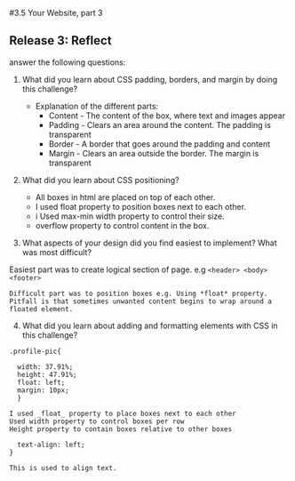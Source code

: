 #3.5 Your Website, part 3 

## Release 3: Reflect

answer the following questions:

1. What did you learn about CSS padding, borders, and margin by doing this challenge?

    *   Explanation of the different parts:
        -   Content - The content of the box, where text and images appear
        -   Padding - Clears an area around the content. The padding is transparent
        -   Border - A border that goes around the padding and content
        -   Margin - Clears an area outside the border. The margin is transparent

2. What did you learn about CSS positioning?

    * All boxes in html are placed on top of each other.
    * I used float property to position boxes next to each other.
    * i Used max-min width property to control their size.
    * overflow property to control content in the box.

3. What aspects of your design did you find easiest to implement? What was most difficult?

Easiest part was to create logical section of page. e.g 
`<header> <body> <footer>`

    Difficult part was to position boxes e.g. Using *float* property. Pitfall is that sometimes unwanted content begins to wrap around a floated element. 

4. What did you learn about adding and formatting elements with CSS in this challenge?

```
.profile-pic{

  width: 37.91%;
  height: 47.91%;
  float: left;
  margin: 10px;
  }
  ```
    I used _float_ property to place boxes next to each other
    Used width property to control boxes per row
    Height property to contain boxes relative to other boxes
```.para{
  text-align: left;
}
```
    This is used to align text.

